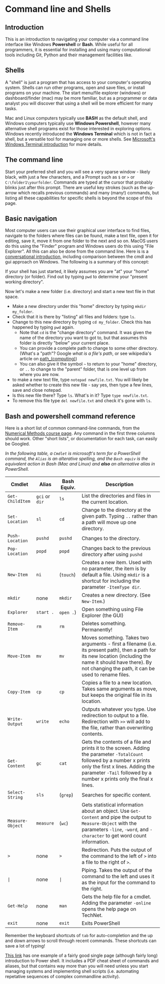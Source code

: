 # Command line and Shells

## Introduction

This is an introduction to navigating your computer via a command line interface like Windows **Powershell** or **Bash**. While useful for all programmers, it is essential for installing and using many computational tools including Git, Python and their management facilities like.

## Shells

A "shell" is just a program that has access to your computer's operating system. Shells can run other programs, open and save files, or install programs on your machine. The start menu/file explorer (windows) or dashboard/finder (mac) may be more familiar, but as a programmer or data analyst you will discover that using a shell will be more efficient for many tasks.

Mac and Linux computers typically use **BASH** as the default shell, and Windows computers typically use **Windows Powershell**, however many alternative shell programs exist for those interested in exploring options. Windows recently introduced the **Windows Terminal** which is not in fact a shell, but a versatile tool for managing one or more shells. See [Microsoft's Windows Terminal introduction](https://docs.microsoft.com/en-us/windows/terminal/) for more details.

## The command line

Start your preferred shell and you will see a very sparse window - likely black, with just a few characters, and a Prompt such as `$` or `>` or `C:\folder1\yourfolder`. Commands are typed at the cursor that probably blinks just after this prompt. There are useful key strokes (such as the up-arrow which recalls previous commands) and many (many!) commands, but listing all these capabilities for specific shells is beyond the scope of this page.

## Basic navigation

Most computer users can use their graphical user interface to find files, navigate to the folders where files can be found, make a text file, open it for editing, save it, move it from one folder to the next and so on. MacOS users do this using the "Finder" program and Windows users do this using "File Explorer". All this can also be done from the command line. Here is is a [conversational introduction](https://github.com/AndrewLoeppky/crash_course/blob/master/coding_crash_course.md), including comparison between the cmdl and gui approach on Windows. The following is a summary of this concept:

If your shell has just started, it likely assumes you are "at" your "home" directory (or folder). Find out by typing `pwd` to determine your "present working directory".

Now let's make a new folder (i.e. directory) and start a new text file in that space.

* Make a new directory under this "home" directory by typing `mkdir my_folder`.
* Check that it is there by "listing" all files and folders: type `ls`.
* Change to this new directory by typing `cd my_folder`. Check this has happened by typing `pwd` again.
  * Note that `cd` is the "change directory" command. It was given the name of the directory you want to got to, but that assumes this folder is directly "below" your current place.
  * You can provide a complete path to change to some other directory. (What's a "path"? Google _what is a file's path_, or see wikipedia's article on [path_(computing)](https://en.wikipedia.org/wiki/Path_(computing)))
  * You can also give it the symbol `~` to return to your "home" directory, or `..` to change to the "parent" folder, that is one level up from where you are now.
* to make a new text file, type `notepad newfile.txt`. You will likely be asked whether to create this new file - say yes, then type a few lines, save and close notepad.
* Is this new file there? Type `ls`. What's in it? Type `type newfile.txt`. 
* To remove this file type `del newfile.txt` and check it's gone with `ls`.

## Bash and powershell command reference

Here is a short list of common command-line commands, from the [Numerical Methods course page](https://phaustin.github.io/numeric/doc_notebooks/course_bootstrap/python.html). Any command in the first three columns should work. Other "short lists", or documentation for each task, can easily be Googled. 

_In the following table, a `Cmdlet` is microsoft's term for a PowerShell command, the `Alias` is an alterative spelling, and the `Bash equiv` is the equivalent action in Bash (Mac and Linux) and **also** an alternative alias in PowerShell._

 | Cmdlet | Alias | Bash Equiv. | Description |
 | ------- | ------- | ------- | ------- |
 | `Get-ChildItem` | `gci` or `dir` | `ls` | List the directories and files in the current location. | 
 | `Set-Location` | `sl` | `cd` | Change to the directory at the given path. Typing `..` rather than a path will move up one directory. |
 | `Push-Location` | `pushd` | `pushd` | Changes to the directory. |
 | `Pop-Location` | `popd` | `popd` | Changes back to the previous directory after using `pushd` |
 | `New-Item` | `ni` | (`touch`) | Creates a new item. Used with no parameter, the item is by default a file. Using `mkdir` is a shortcut for including the parameter `-ItemType dir`. |
 | `mkdir` | none | `mkdir` | Creates a new directory. (See `New-Item`.) |
 | `Explorer` | `start .` | `open .`) | Open something using File Explorer (the GUI) |
 | `Remove-Item` | `rm` | `rm` | Deletes something. Permanently! |
 | `Move-Item` | `mv` | `mv` | Moves something. Takes two arguments - first a filename (i.e. its present path), then a path for its new location (including the name it should have there). By not changing the path, it can be used to rename files. |
 | `Copy-Item` | `cp` | `cp` | Copies a file to a new location. Takes same arguments as move, but keeps the original file in its location. |
 | `Write-Output` | `write` | `echo` | Outputs whatever you type. Use redirection to output to a file. Redirection with `>>` will add to the file, rather than overwriting contents. |
 | `Get-Content` | `gc` | `cat` | Gets the contents of a file and prints it to the screen. Adding the parameter `-TotalCount` followed by a number x prints only the first x lines. Adding the parameter `-Tail` followed by a number x prints only the final x lines. |
 | `Select-String` | `sls` | (`grep`) | Searches for specific content. |
 | `Measure-Object` | `measure` | (`wc`) | Gets statistical information about an object. Use `Get-Content` and pipe the output to `Measure-Object` with the parameters `-line`, `-word`, and `-character` to get word count information. |
 | `>` | none | `>` |Redirection. Puts the output of the command to the left of `>` into a file to the right of `>`. |
 | `\|` | none | `\|` |Piping. Takes the output of the command to the left and uses it as the input for the command to the right. |
 | `Get-Help` | none | `man` | Gets the help file for a cmdlet. Adding the parameter `-online` opens the help page on TechNet. |
 | `exit` | none | `exit` | Exits PowerShell |

 Remember the keyboard shortcuts of `tab` for auto-completion and the up and down arrows to scroll through recent commands. These shortcuts can save a lot of typing!

[This link](https://www.comparitech.com/net-admin/powershell-cheat-sheet/) has one example of a fairly good single page (although fairly long) introduction to Power shell. It includes a PDF cheat sheet of commands and aliases, but that contains way more than you will need unless you start managing systems and implementing shell scripts (i.e. automating repetative sequences of complex commandline activity).